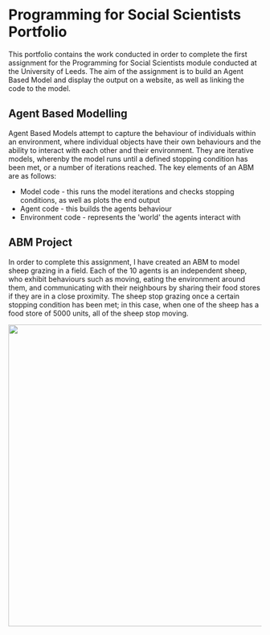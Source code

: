 # Programming for Social Scientists Portfolio

This portfolio contains the work conducted in order to complete the first assignment for the Programming for Social Scientists module conducted at the University of Leeds. The aim of the assignment is to build an Agent Based Model and display the output on a website, as well as linking the code to the model. 

## Agent Based Modelling 

Agent Based Models attempt to capture the behaviour of individuals within an environment, where individual objects have their own behaviours and the ability to interact with each other and their environment. They are iterative models, wherenby the model runs until a defined stopping condition has been met, or a number of iterations reached. The key elements of an ABM are as follows:
* Model code - this runs the model iterations and checks stopping conditions, as well as plots the end output
* Agent code - this builds the agents behaviour
* Environment code - represents the 'world' the agents interact with 

## ABM Project

In order to complete this assignment, I have created an ABM to model sheep grazing in a field. Each of the 10 agents is an independent sheep, who exhibit behaviours such as moving, eating the environment around them, and communicating with their neighbours by sharing their food stores if they are in a close proximity. The sheep stop grazing once a certain stopping condition has been met; in this case, when one of the sheep has a food store of 5000 units, all of the sheep stop moving. 

<p align="center">
  <img width="600" height="600" src="leeds_gif_final.gif">
</p>
